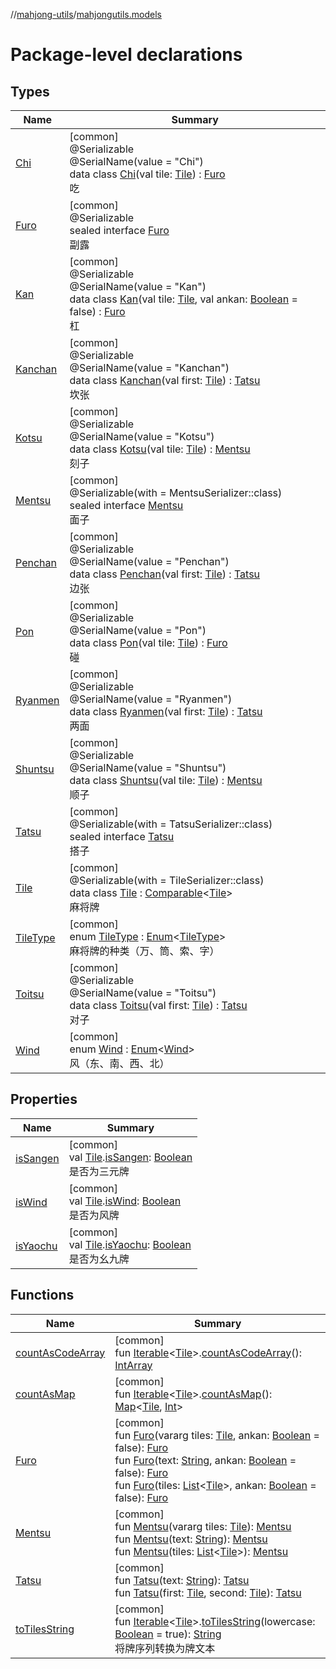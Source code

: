 //[mahjong-utils](../../index.md)/[mahjongutils.models](index.md)

# Package-level declarations

## Types

| Name | Summary |
|---|---|
| [Chi](-chi/index.md) | [common]<br>@Serializable<br>@SerialName(value = &quot;Chi&quot;)<br>data class [Chi](-chi/index.md)(val tile: [Tile](-tile/index.md)) : [Furo](-furo/index.md)<br>吃 |
| [Furo](-furo/index.md) | [common]<br>@Serializable<br>sealed interface [Furo](-furo/index.md)<br>副露 |
| [Kan](-kan/index.md) | [common]<br>@Serializable<br>@SerialName(value = &quot;Kan&quot;)<br>data class [Kan](-kan/index.md)(val tile: [Tile](-tile/index.md), val ankan: [Boolean](https://kotlinlang.org/api/latest/jvm/stdlib/kotlin/-boolean/index.html) = false) : [Furo](-furo/index.md)<br>杠 |
| [Kanchan](-kanchan/index.md) | [common]<br>@Serializable<br>@SerialName(value = &quot;Kanchan&quot;)<br>data class [Kanchan](-kanchan/index.md)(val first: [Tile](-tile/index.md)) : [Tatsu](-tatsu/index.md)<br>坎张 |
| [Kotsu](-kotsu/index.md) | [common]<br>@Serializable<br>@SerialName(value = &quot;Kotsu&quot;)<br>data class [Kotsu](-kotsu/index.md)(val tile: [Tile](-tile/index.md)) : [Mentsu](-mentsu/index.md)<br>刻子 |
| [Mentsu](-mentsu/index.md) | [common]<br>@Serializable(with = MentsuSerializer::class)<br>sealed interface [Mentsu](-mentsu/index.md)<br>面子 |
| [Penchan](-penchan/index.md) | [common]<br>@Serializable<br>@SerialName(value = &quot;Penchan&quot;)<br>data class [Penchan](-penchan/index.md)(val first: [Tile](-tile/index.md)) : [Tatsu](-tatsu/index.md)<br>边张 |
| [Pon](-pon/index.md) | [common]<br>@Serializable<br>@SerialName(value = &quot;Pon&quot;)<br>data class [Pon](-pon/index.md)(val tile: [Tile](-tile/index.md)) : [Furo](-furo/index.md)<br>碰 |
| [Ryanmen](-ryanmen/index.md) | [common]<br>@Serializable<br>@SerialName(value = &quot;Ryanmen&quot;)<br>data class [Ryanmen](-ryanmen/index.md)(val first: [Tile](-tile/index.md)) : [Tatsu](-tatsu/index.md)<br>两面 |
| [Shuntsu](-shuntsu/index.md) | [common]<br>@Serializable<br>@SerialName(value = &quot;Shuntsu&quot;)<br>data class [Shuntsu](-shuntsu/index.md)(val tile: [Tile](-tile/index.md)) : [Mentsu](-mentsu/index.md)<br>顺子 |
| [Tatsu](-tatsu/index.md) | [common]<br>@Serializable(with = TatsuSerializer::class)<br>sealed interface [Tatsu](-tatsu/index.md)<br>搭子 |
| [Tile](-tile/index.md) | [common]<br>@Serializable(with = TileSerializer::class)<br>data class [Tile](-tile/index.md) : [Comparable](https://kotlinlang.org/api/latest/jvm/stdlib/kotlin/-comparable/index.html)&lt;[Tile](-tile/index.md)&gt; <br>麻将牌 |
| [TileType](-tile-type/index.md) | [common]<br>enum [TileType](-tile-type/index.md) : [Enum](https://kotlinlang.org/api/latest/jvm/stdlib/kotlin/-enum/index.html)&lt;[TileType](-tile-type/index.md)&gt; <br>麻将牌的种类（万、筒、索、字） |
| [Toitsu](-toitsu/index.md) | [common]<br>@Serializable<br>@SerialName(value = &quot;Toitsu&quot;)<br>data class [Toitsu](-toitsu/index.md)(val first: [Tile](-tile/index.md)) : [Tatsu](-tatsu/index.md)<br>对子 |
| [Wind](-wind/index.md) | [common]<br>enum [Wind](-wind/index.md) : [Enum](https://kotlinlang.org/api/latest/jvm/stdlib/kotlin/-enum/index.html)&lt;[Wind](-wind/index.md)&gt; <br>风（东、南、西、北） |

## Properties

| Name | Summary |
|---|---|
| [isSangen](is-sangen.md) | [common]<br>val [Tile](-tile/index.md).[isSangen](is-sangen.md): [Boolean](https://kotlinlang.org/api/latest/jvm/stdlib/kotlin/-boolean/index.html)<br>是否为三元牌 |
| [isWind](is-wind.md) | [common]<br>val [Tile](-tile/index.md).[isWind](is-wind.md): [Boolean](https://kotlinlang.org/api/latest/jvm/stdlib/kotlin/-boolean/index.html)<br>是否为风牌 |
| [isYaochu](is-yaochu.md) | [common]<br>val [Tile](-tile/index.md).[isYaochu](is-yaochu.md): [Boolean](https://kotlinlang.org/api/latest/jvm/stdlib/kotlin/-boolean/index.html)<br>是否为幺九牌 |

## Functions

| Name | Summary |
|---|---|
| [countAsCodeArray](count-as-code-array.md) | [common]<br>fun [Iterable](https://kotlinlang.org/api/latest/jvm/stdlib/kotlin.collections/-iterable/index.html)&lt;[Tile](-tile/index.md)&gt;.[countAsCodeArray](count-as-code-array.md)(): [IntArray](https://kotlinlang.org/api/latest/jvm/stdlib/kotlin/-int-array/index.html) |
| [countAsMap](count-as-map.md) | [common]<br>fun [Iterable](https://kotlinlang.org/api/latest/jvm/stdlib/kotlin.collections/-iterable/index.html)&lt;[Tile](-tile/index.md)&gt;.[countAsMap](count-as-map.md)(): [Map](https://kotlinlang.org/api/latest/jvm/stdlib/kotlin.collections/-map/index.html)&lt;[Tile](-tile/index.md), [Int](https://kotlinlang.org/api/latest/jvm/stdlib/kotlin/-int/index.html)&gt; |
| [Furo](-furo.md) | [common]<br>fun [Furo](-furo.md)(vararg tiles: [Tile](-tile/index.md), ankan: [Boolean](https://kotlinlang.org/api/latest/jvm/stdlib/kotlin/-boolean/index.html) = false): [Furo](-furo/index.md)<br>fun [Furo](-furo.md)(text: [String](https://kotlinlang.org/api/latest/jvm/stdlib/kotlin/-string/index.html), ankan: [Boolean](https://kotlinlang.org/api/latest/jvm/stdlib/kotlin/-boolean/index.html) = false): [Furo](-furo/index.md)<br>fun [Furo](-furo.md)(tiles: [List](https://kotlinlang.org/api/latest/jvm/stdlib/kotlin.collections/-list/index.html)&lt;[Tile](-tile/index.md)&gt;, ankan: [Boolean](https://kotlinlang.org/api/latest/jvm/stdlib/kotlin/-boolean/index.html) = false): [Furo](-furo/index.md) |
| [Mentsu](-mentsu.md) | [common]<br>fun [Mentsu](-mentsu.md)(vararg tiles: [Tile](-tile/index.md)): [Mentsu](-mentsu/index.md)<br>fun [Mentsu](-mentsu.md)(text: [String](https://kotlinlang.org/api/latest/jvm/stdlib/kotlin/-string/index.html)): [Mentsu](-mentsu/index.md)<br>fun [Mentsu](-mentsu.md)(tiles: [List](https://kotlinlang.org/api/latest/jvm/stdlib/kotlin.collections/-list/index.html)&lt;[Tile](-tile/index.md)&gt;): [Mentsu](-mentsu/index.md) |
| [Tatsu](-tatsu.md) | [common]<br>fun [Tatsu](-tatsu.md)(text: [String](https://kotlinlang.org/api/latest/jvm/stdlib/kotlin/-string/index.html)): [Tatsu](-tatsu/index.md)<br>fun [Tatsu](-tatsu.md)(first: [Tile](-tile/index.md), second: [Tile](-tile/index.md)): [Tatsu](-tatsu/index.md) |
| [toTilesString](to-tiles-string.md) | [common]<br>fun [Iterable](https://kotlinlang.org/api/latest/jvm/stdlib/kotlin.collections/-iterable/index.html)&lt;[Tile](-tile/index.md)&gt;.[toTilesString](to-tiles-string.md)(lowercase: [Boolean](https://kotlinlang.org/api/latest/jvm/stdlib/kotlin/-boolean/index.html) = true): [String](https://kotlinlang.org/api/latest/jvm/stdlib/kotlin/-string/index.html)<br>将牌序列转换为牌文本 |
